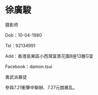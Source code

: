 # 徐廣駿

摄影师

Dob：10-04-1980

Tel：92134991

Add：香港島東區小西灣富景花園8座13層G室

Facebook：damon.tsui


勇武派暴徒

參與7.21衝擊中聯辦、7.27元朗暴乱。
